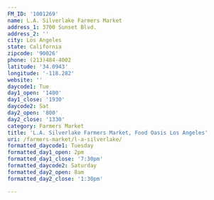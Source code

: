 ```yaml
---
FM_ID: '1001269'
name: L.A. Silverlake Farmers Market
address_1: 3700 Sunset Blvd.
address_2: ''
city: Los Angeles
state: California
zipcode: '90026'
phone: (213)484-4002
latitude: '34.0943'
longitude: '-118.282'
website: ''
daycode1: Tue
day1_open: '1400'
day1_close: '1930'
daycode2: Sat
day2_open: '800'
day2_close: '1330'
category: Farmers Market
title: 'L.A. Silverlake Farmers Market, Food Oasis Los Angeles'
uri: /farmers-market/l-a-silverlake/
formatted_daycode1: Tuesday
formatted_day1_open: 2pm
formatted_day1_close: '7:30pm'
formatted_daycode2: Saturday
formatted_day2_open: 8am
formatted_day2_close: '1:30pm'

---
```

